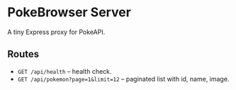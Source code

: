 # PokeBrowser Server
A tiny Express proxy for PokeAPI.

## Routes
- `GET /api/health` – health check.
- `GET /api/pokemon?page=1&limit=12` – paginated list with id, name, image.